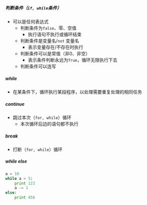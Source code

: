 ##### 判断条件（`if, while`条件）
- 可以是任何表达式
    + 判断条件为`false`、零、空值
        * 执行语句不执行或循环结束
    + 判断条件是变量名/`not` 变量名
        * 表示变量存在/不存在时执行
    + 判断条件可以是常值（非0、非空）
        * 表示条件判断永远为`True`，循环无限执行下去
    + 判断条件可以连写

##### while
- 在某条件下，循环执行某段程序，以处理需要重复处理的相同任务

##### continue
- 跳过本次（`for, while`）循环
    + 本次循环后边的语句都不执行

##### break
- 打断（`for, while`）循环

##### while else
```python
a = 10
while a > 5:
    print 123
    a -= 1
else:
    print 456
```

